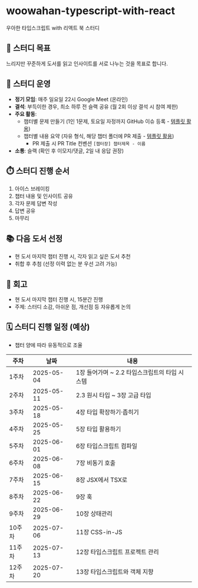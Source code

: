 # woowahan-typescript-with-react

우아한 타입스크립트 with 리액트 북 스터디

## 🎯 스터디 목표

느리지만 꾸준하게 도서를 읽고 인사이트를 서로 나누는 것을 목표로 합니다.

## 🚙 스터디 운영

* **정기 모임**: 매주 일요일 22시 Google Meet (온라인)
* **결석**: 부득이한 경우, 최소 하루 전 슬랙 공유 (월 2회 이상 결석 시 참여 제한)
* **주요 활동**:
  * 챕터별 문제 만들기 (1인 1문제, 토요일 자정까지 GitHub 이슈 등록 - [템플릿 활용](/.github/ISSUE_TEMPLATE/))
  * 챕터별 내용 요약 (자유 형식, 해당 챕터 폴더에 PR 제출 - [템플릿 활용](/.github/pull_request_template.md))
    - PR 제출 시 PR Title 컨벤션 `[챕터장] 챕터제목 - 이름`
* **소통**: 슬랙 (확인 후 이모지/댓글, 2일 내 응답 권장)

## ⏱️ 스터디 진행 순서

1. 아이스 브레이킹
2. 챕터 내용 및 인사이트 공유
3. 각자 문제 답변 작성
4. 답변 공유
5. 마무리

## 📚 다음 도서 선정

* 현 도서 마지막 챕터 진행 시, 각자 읽고 싶은 도서 추천
* 취합 후 추첨 (선정 이력 없는 분 우선 고려 가능)

## 💬 회고

* 현 도서 마지막 챕터 진행 시, 15분간 진행
* 주제: 스터디 소감, 아쉬운 점, 개선점 등 자유롭게 논의

## 🗓️ 스터디 진행 일정 (예상)

* 챕터 양에 따라 유동적으로 조율

| 주차 | 날짜       | 내용                             |
| ---- | ---------- | -------------------------------  |
| 1주차 | 2025-05-04 | 1장 들어가며 ~ 2.2 타입스크립트의 타입 시스템 |
| 2주차 | 2025-05-11 | 2.3 원시 타입 ~ 3장 고급 타입   |
| 3주차 | 2025-05-18 | 4장 타입 확장하기·좁히기        |
| 4주차 | 2025-05-25 | 5장 타입 활용하기
| 5주차 | 2025-06-01 | 6장 타입스크립트 컴파일         |
| 6주차 | 2025-06-08 | 7장 비동기 호출                 |
| 7주차 | 2025-06-15 | 8장 JSX에서 TSX로               |
| 8주차 | 2025-06-22 | 9장 훅                          |
| 9주차 | 2025-06-29 | 10장 상태관리                   |
| 10주차| 2025-07-06 | 11장 CSS-in-JS                |
| 11주차| 2025-07-13 | 12장 타입스크립트 프로젝트 관리 |
| 12주차| 2025-07-20 | 13장 타입스크립트와 객체 지향   |
